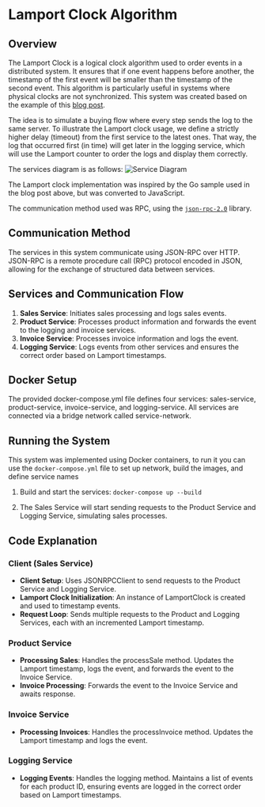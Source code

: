 # Lamport Clock Algorithm 

## Overview
The Lamport Clock is a logical clock algorithm used to order events in a distributed system. It ensures that if one event happens before another, the timestamp of the first event will be smaller than the timestamp of the second event. This algorithm is particularly useful in systems where physical clocks are not synchronized. This system was created based on the example of this [blog post](https://medium.com/outreach-prague/lamport-clocks-determining-the-order-of-events-in-distributed-systems-41a9a8489177).

The idea is to simulate a buying flow where every step sends the log to the same server. To illustrate the Lamport clock usage, we define a strictly higher delay (timeout) from the first service to the latest ones. That way, the log that occurred first (in time) will get later in the logging service, which will use the Lamport counter to order the logs and display them correctly.

The services diagram is as follows:
![Service Diagram](https://miro.medium.com/v2/resize:fit:4800/format:webp/0*qVbCDkpzLy1nhhGz)

The Lamport clock implementation was inspired by the Go sample used in the blog post above, but was converted to JavaScript.

The communication method used was RPC, using the [`json-rpc-2.0`](https://www.npmjs.com/search?q=jsonrpc-2.0) library.


## Communication Method
The services in this system communicate using JSON-RPC over HTTP. JSON-RPC is a remote procedure call (RPC) protocol encoded in JSON, allowing for the exchange of structured data between services.

## Services and Communication Flow
1. **Sales Service**: Initiates sales processing and logs sales events.
2. **Product Service**: Processes product information and forwards the event to the logging and invoice services.
3. **Invoice Service**: Processes invoice information and logs the event.
4. **Logging Service**: Logs events from other services and ensures the correct order based on Lamport timestamps.

## Docker Setup
The provided docker-compose.yml file defines four services: sales-service, product-service, invoice-service, and logging-service. All services are connected via a bridge network called service-network.

## Running the System
This system was implemented using Docker containers, to run it you can use the `docker-compose.yml` file to set up network, build the images, and define service names 
1. Build and start the services:
```docker-compose up --build```

2. The Sales Service will start sending requests to the Product Service and Logging Service, simulating sales processes.

## Code Explanation
### Client (Sales Service)
- **Client Setup**: Uses JSONRPCClient to send requests to the Product Service and Logging Service.
- **Lamport Clock Initialization**: An instance of LamportClock is created and used to timestamp events.
- **Request Loop**: Sends multiple requests to the Product and Logging Services, each with an incremented Lamport timestamp.
### Product Service
- **Processing Sales**: Handles the processSale method. Updates the Lamport timestamp, logs the event, and forwards the event to the Invoice Service.
- **Invoice Processing**: Forwards the event to the Invoice Service and awaits response.
### Invoice Service
- **Processing Invoices**: Handles the processInvoice method. Updates the Lamport timestamp and logs the event.
### Logging Service
- **Logging Events**: Handles the logging method. Maintains a list of events for each product ID, ensuring events are logged in the correct order based on Lamport timestamps.

